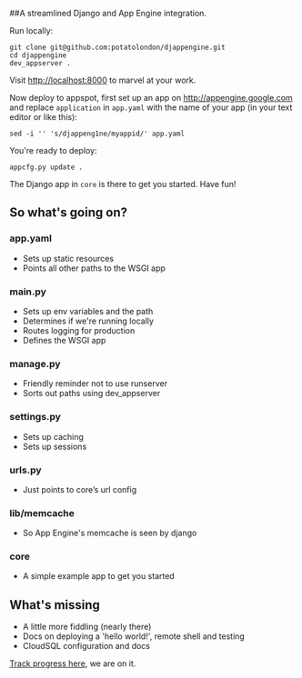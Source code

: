 ##A streamlined Django and App Engine integration.

Run locally:

    git clone git@github.com:potatolondon/djappengine.git
    cd djappengine
    dev_appserver .

Visit <http://localhost:8000> to marvel at your work.

Now deploy to appspot, first set up an app on <http://appengine.google.com> and replace `application` in `app.yaml` with the name of your app (in your text editor or like this):

    sed -i '' 's/djappeng1ne/myappid/' app.yaml

You're ready to deploy:

    appcfg.py update .

The Django app in `core` is there to get you started. Have fun!

## So what's going on?

### app.yaml

- Sets up static resources
- Points all other paths to the WSGI app


### main.py

- Sets up env variables and the path
- Determines if we're running locally
- Routes logging for production
- Defines the WSGI app


### manage.py

- Friendly reminder not to use runserver
- Sorts out paths using dev_appserver

### settings.py

- Sets up caching
- Sets up sessions

### urls.py

- Just points to core’s url config

### lib/memcache

- So App Engine's memcache is seen by django

### core

- A simple example app to get you started


## What's missing

- A little more fiddling (nearly there)
- Docs on deploying a 'hello world!', remote shell and testing
- CloudSQL configuration and docs

[Track progress here](https://github.com/potatolondon/djappengine/issues/milestones), we are on it.